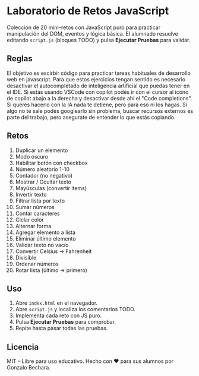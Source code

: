 # Laboratorio de Retos JavaScript

Colección de 20 mini–retos con JavaScript puro para practicar manipulación del DOM, eventos y lógica básica. El alumnado resuelve editando `script.js` (bloques TODO) y pulsa **Ejecutar Pruebas** para validar.

## Reglas
El objetivo es escirbir código para practicar tareas habituales de desarrollo web en javascript. Para que estos ejercicios tengan sentido es necesario desactivar el autocompletado de inteligencia artificial que puedas tener en el IDE. Si estás usando VSCode con copilot podés ir con el cursor al ícono de copilot abajo a la derecha y desactivar desde ahí el "Code completions". Si querés hacerlo con la IA nada te detiene, pero para eso ni los hagas.
Si algo no te sale podés googlearlo sin problema, buscar recursos externos es parte del trabajo, pero asegurate de entender lo que estás copiando.

## Retos
1. Duplicar un elemento
2. Modo oscuro
3. Habilitar botón con checkbox
4. Número aleatorio 1-10
5. Contador (no negativo)
6. Mostrar / Ocultar texto
7. Mayúsculas (convertir items)
8. Invertir texto
9. Filtrar lista por texto
10. Sumar números
11. Contar caracteres
12. Ciclar color
13. Alternar forma
14. Agregar elemento a lista
15. Eliminar último elemento
16. Validar texto no vacío
17. Convertir Celsius → Fahrenheit
18. Divisible
19. Ordenar números
20. Rotar lista (último -> primero)

## Uso
1. Abre `index.html` en el navegador.
2. Abre `script.js` y localiza los comentarios TODO.
3. Implementa cada reto con JS puro.
4. Pulsa **Ejecutar Pruebas** para comprobar.
5. Repite hasta pasar todas las pruebas.

## Licencia
MIT – Libre para uso educativo.
Hecho con ❤️ para sus alumnos por Gonzalo Bechara.
